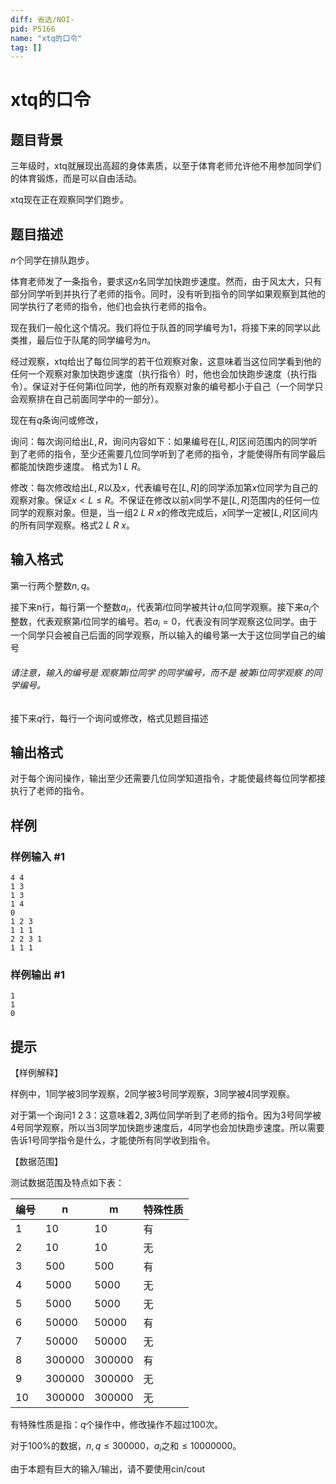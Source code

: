 ```yaml
---
diff: 省选/NOI-
pid: P5166
name: "xtq的口令"
tag: []
---
```

# xtq的口令
## 题目背景

三年级时，xtq就展现出高超的身体素质，以至于体育老师允许他不用参加同学们的体育锻炼，而是可以自由活动。

xtq现在正在观察同学们跑步。
## 题目描述

$n$个同学在排队跑步。

体育老师发了一条指令，要求这$n$名同学加快跑步速度。然而，由于风太大，只有部分同学听到并执行了老师的指令。同时，没有听到指令的同学如果观察到其他的同学执行了老师的指令，他们也会执行老师的指令。

现在我们一般化这个情况。我们将位于队首的同学编号为$1$，将接下来的同学以此类推，最后位于队尾的同学编号为$n$。

经过观察，xtq给出了每位同学的若干位观察对象，这意味着当这位同学看到他的任何一个观察对象加快跑步速度（执行指令）时，他也会加快跑步速度（执行指令）。保证对于任何第i位同学，他的所有观察对象的编号都小于自己（一个同学只会观察排在自己前面同学中的一部分）。

现在有$q$条询问或修改，

询问：每次询问给出$L,R$，询问内容如下：如果编号在$[L,R]$区间范围内的同学听到了老师的指令，至少还需要几位同学听到了老师的指令，才能使得所有同学最后都能加快跑步速度。 格式为$1$ $L$ $R$。

修改：每次修改给出$L,R$以及$x$，代表编号在$[L,R]$的同学添加第$x$位同学为自己的观察对象。保证$x<L\le R$。不保证在修改以前$x$同学不是$[L,R]$范围内的任何一位同学的观察对象。但是，当一组$2$ $L$ $R$ $x$的修改完成后，$x$同学一定被$[L,R]$区间内的所有同学观察。格式$2$ $L$ $R$ $x$。
## 输入格式

第一行两个整数$n,q$。

接下来n行，每行第一个整数$a_i$，代表第$i$位同学被共计$a_i$位同学观察。接下来$a_i$个整数，代表观察第$i$位同学的编号。若$a_i=0$，代表没有同学观察这位同学。由于一个同学只会被自己后面的同学观察，所以输入的编号第一大于这位同学自己的编号

###### 请注意，输入的编号是 观察第$i$位同学 的同学编号，而不是 被第$i$位同学观察 的同学编号。

接下来$q$行，每行一个询问或修改，格式见题目描述
## 输出格式

对于每个询问操作，输出至少还需要几位同学知道指令，才能使最终每位同学都接执行了老师的指令。
## 样例

### 样例输入 #1
```
4 4
1 3
1 3
1 4
0
1 2 3
1 1 1
2 2 3 1
1 1 1
```
### 样例输出 #1
```
1
1
0
```
## 提示

【样例解释】

样例中，$1$同学被$3$同学观察，$2$同学被$3$号同学观察，$3$同学被$4$同学观察。

对于第一个询问$1$ $2$ $3$：这意味着$2,3$两位同学听到了老师的指令。因为$3$号同学被$4$号同学观察，所以当$3$同学加快跑步速度后，$4$同学也会加快跑步速度。所以需要告诉$1$号同学指令是什么，才能使所有同学收到指令。

【数据范围】

测试数据范围及特点如下表：

|编号|n|m|特殊性质|
| ------ | ------ | ------ | ------ |
|1|10|10|有|
|2|10|10|无|
|3|500|500|有|
|4|5000|5000|无|
|5|5000|5000|无|
|6|50000|50000|有|
|7|50000|50000|无|
|8|300000|300000|有|
|9|300000|300000|无|
|10|300000|300000|无|

有特殊性质是指：$q$个操作中，修改操作不超过$100$次。

对于$100\%$的数据，$n,q\le 300000$，$a_i$之和$\le 10000000$。

由于本题有巨大的输入/输出，请不要使用cin/cout
